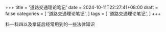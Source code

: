 +++
title = '道路交通理论笔记'
date = 2024-10-11T22:27:41+08:00
draft = false
categories = [
    '道路交通理论笔记',
]
tags = [
    '道路交通理论笔记',
]
+++

科一科四以及拿证后经常用到的一些法律知识